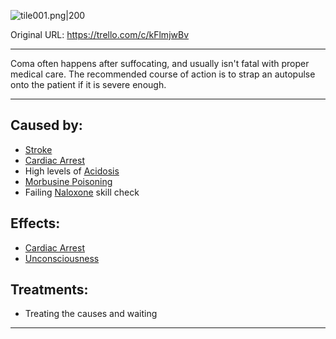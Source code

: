 ![tile001.png\|200](/Head_Brain/Coma%20-%20Attachments/6718845db30472d958dd7b51.png)

Original URL: https://trello.com/c/kFlmjwBv

---

Coma often happens after suffocating, and usually isn't fatal with proper medical care. The recommended course of action is to strap an autopulse onto the patient if it is severe enough.

---

## Caused by:

- [Stroke](Stroke.md)
- [Cardiac Arrest](../Heart/Cardiac%20Arrest.md)
- High levels of [Acidosis](../Blood/Acidosis.md)
- [Morbusine Poisoning](../Torso/Morbusine%20Poisoning.md)
- Failing [Naloxone](../Items/Naloxone.md) skill check

## Effects:

- [Cardiac Arrest](../Heart/Cardiac%20Arrest.md)
- [Unconsciousness](Unconsciousness.md)

## Treatments:

- Treating the causes and waiting

---

